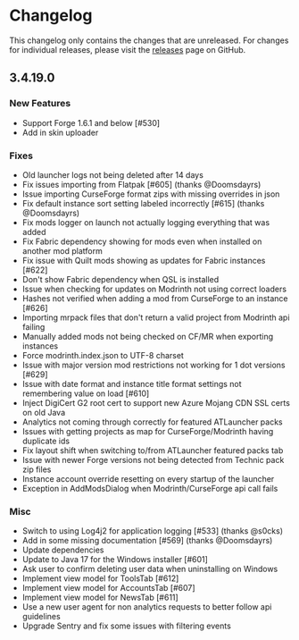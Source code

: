 # Changelog

This changelog only contains the changes that are unreleased. For changes for individual releases, please visit the
[releases](https://github.com/ATLauncher/ATLauncher/releases) page on GitHub.

## 3.4.19.0

### New Features
- Support Forge 1.6.1 and below [#530]
- Add in skin uploader

### Fixes
- Old launcher logs not being deleted after 14 days
- Fix issues importing from Flatpak [#605] (thanks @Doomsdayrs)
- Issue importing CurseForge format zips with missing overrides in json
- Fix default instance sort setting labeled incorrectly [#615] (thanks @Doomsdayrs)
- Fix mods logger on launch not actually logging everything that was added
- Fix Fabric dependency showing for mods even when installed on another mod platform
- Fix issue with Quilt mods showing as updates for Fabric instances [#622]
- Don't show Fabric dependency when QSL is installed
- Issue when checking for updates on Modrinth not using correct loaders
- Hashes not verified when adding a mod from CurseForge to an instance [#626]
- Importing mrpack files that don't return a valid project from Modrinth api failing
- Manually added mods not being checked on CF/MR when exporting instances
- Force modrinth.index.json to UTF-8 charset
- Issue with major version mod restrictions not working for 1 dot versions [#629]
- Issue with date format and instance title format settings not remembering value on load [#610]
- Inject DigiCert G2 root cert to support new Azure Mojang CDN SSL certs on old Java
- Analytics not coming through correctly for featured ATLauncher packs
- Issues with getting projects as map for CurseForge/Modrinth having duplicate ids
- Fix layout shift when switching to/from ATLauncher featured packs tab
- Issue with newer Forge versions not being detected from Technic pack zip files
- Instance account override resetting on every startup of the launcher
- Exception in AddModsDialog when Modrinth/CurseForge api call fails

### Misc
- Switch to using Log4j2 for application logging [#533] (thanks @s0cks)
- Add in some missing documentation [#569] (thanks @Doomsdayrs)
- Update dependencies
- Update to Java 17 for the Windows installer [#601]
- Ask user to confirm deleting user data when uninstalling on Windows
- Implement view model for ToolsTab [#612]
- Implement view model for AccountsTab [#607]
- Implement view model for NewsTab [#611]
- Use a new user agent for non analytics requests to better follow api guidelines
- Upgrade Sentry and fix some issues with filtering events
